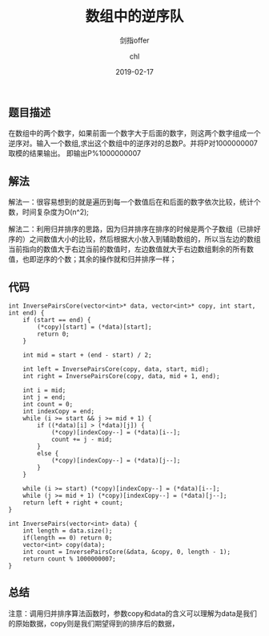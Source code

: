 ﻿---
layout:     post
title:      "数组中的逆序队"
subtitle:   "剑指offer"
date:       2019-02-17
author:     "chl"
header-img: "/img/jzoffer.jpg"
tags:
    - 剑指offer
--- 

## 题目描述
在数组中的两个数字，如果前面一个数字大于后面的数字，则这两个数字组成一个逆序对。输入一个数组,求出这个数组中的逆序对的总数P。并将P对1000000007取模的结果输出。 即输出P%1000000007

## 解法
解法一：很容易想到的就是遍历到每一个数值后在和后面的数字依次比较，统计个数，时间复杂度为O(n^2);

解法二：利用归并排序的思路，因为归并排序在排序的时候是两个子数组（已排好序的）之间数值大小的比较，然后根据大小放入到辅助数组的，所以当左边的数组当前指向的数值大于右边当前的数值时，左边数值就大于右边数组剩余的所有数值，也即逆序的个数；其余的操作就和归并排序一样；

## 代码
```
int InversePairsCore(vector<int>* data, vector<int>* copy, int start, int end) {
	if (start == end) {
		(*copy)[start] = (*data)[start];
		return 0;
	}

	int mid = start + (end - start) / 2;

	int left = InversePairsCore(copy, data, start, mid);
	int right = InversePairsCore(copy, data, mid + 1, end);

	int i = mid;
	int j = end;
	int count = 0;
	int indexCopy = end;
	while (i >= start && j >= mid + 1) {
		if ((*data)[i] > (*data)[j]) {
			(*copy)[indexCopy--] = (*data)[i--];
			count += j - mid;
		}
		else {
			(*copy)[indexCopy--] = (*data)[j--];
		}
	}

	while (i >= start) (*copy)[indexCopy--] = (*data)[i--];
	while (j >= mid + 1) (*copy)[indexCopy--] = (*data)[j--];
	return left + right + count;
}

int InversePairs(vector<int> data) {
    int length = data.size();
    if(length == 0) return 0;
	vector<int> copy(data);
	int count = InversePairsCore(&data, &copy, 0, length - 1);
	return count % 1000000007;
}
```

## 总结
注意：调用归并排序算法函数时，参数copy和data的含义可以理解为data是我们的原始数据，copy则是我们期望得到的排序后的数据，
